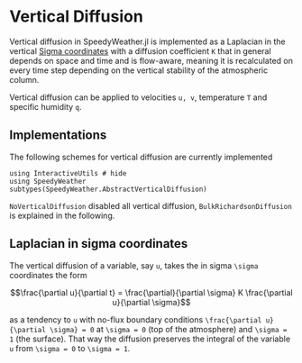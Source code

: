 # Vertical Diffusion

Vertical diffusion in SpeedyWeather.jl is implemented as a Laplacian in
the vertical [Sigma coordinates](@ref) with a diffusion coefficient ``K``
that in general depends on space and time and is flow-aware, meaning
it is recalculated on every time step depending on the vertical stability
of the atmospheric column.

Vertical diffusion can be applied to velocities ``u, v``, temperature ``T``
and specific humidity ``q``.

## Implementations

The following schemes for vertical diffusion are currently implemented

```@example surface_fluxes
using InteractiveUtils # hide
using SpeedyWeather
subtypes(SpeedyWeather.AbstractVerticalDiffusion)
```

`NoVerticalDiffusion` disabled all vertical diffusion,
`BulkRichardsonDiffusion` is explained in the following.

## Laplacian in sigma coordinates

The vertical diffusion of a variable, say ``u``, takes the in
sigma ``\sigma`` coordinates the form

```math
\frac{\partial u}{\partial t} = \frac{\partial}{\partial \sigma} K
\frac{\partial u}{\partial \sigma}
```

as a tendency to ``u`` with no-flux boundary conditions
``\frac{\partial u}{\partial \sigma} = 0``
at ``\sigma = 0`` (top of the atmosphere) and ``\sigma = 1`` (the surface).
That way the diffusion preserves the integral of the variable ``u`` from
``\sigma = 0`` to ``\sigma = 1``.